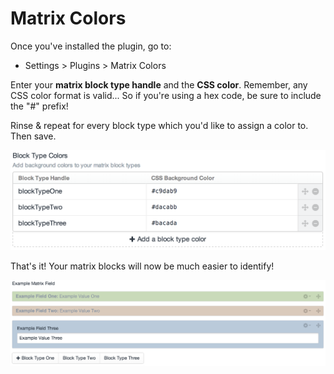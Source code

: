 Matrix Colors
=============

Once you've installed the plugin, go to:

- Settings > Plugins > Matrix Colors

Enter your **matrix block type handle** and the **CSS color**. Remember, any CSS color format is valid... So if you're using a hex code, be sure to include the "#" prefix!

Rinse & repeat for every block type which you'd like to assign a color to. Then save.

![](matrixcolors/resources/images/example-settings.png)

That's it! Your matrix blocks will now be much easier to identify!

![](matrixcolors/resources/images/example-matrix-field.png)